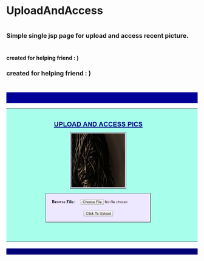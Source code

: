 # UploadAndAccess
#
### Simple single jsp page for upload and access recent picture.
#
#### created for helping friend : )
### created for helping friend : )
#
![ScreenShot](https://github.com/Deepak5j/UploadAndAccess/blob/master/scrShot.PNG "ScreenShot")
